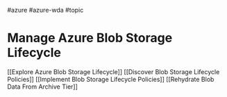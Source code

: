 #azure #azure-wda #topic

# Manage Azure Blob Storage Lifecycle
[[Explore Azure Blob Storage Lifecycle]]
[[Discover Blob Storage Lifecycle Policies]]
[[Implement Blob Storage Lifecycle Policies]]
[[Rehydrate Blob Data From Archive Tier]]